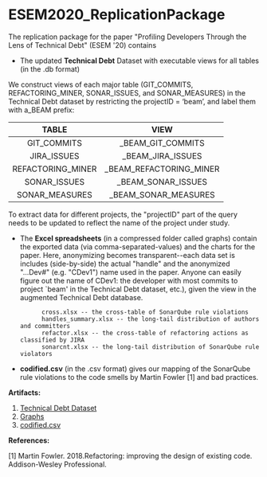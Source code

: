 # ESEM2020_ReplicationPackage

The replication package for the paper "Profiling Developers Through the Lens of Technical Debt" (ESEM '20) contains

- The updated **Technical Debt** Dataset with executable views for all tables (in the .db format)

We construct views of each major table (GIT_COMMITS, REFACTORING_MINER, SONAR_ISSUES, and SONAR_MEASURES) in the Technical Debt dataset by restricting the projectID = ‘beam’, and label them with a_BEAM prefix:


|       TABLE       |           VIEW          |
|:-----------------:|:-----------------------:|
|    GIT_COMMITS    |    _BEAM_GIT_COMMITS    |
|    JIRA_ISSUES    |    _BEAM_JIRA_ISSUES    |
| REFACTORING_MINER | _BEAM_REFACTORING_MINER |
|    SONAR_ISSUES   |    _BEAM_SONAR_ISSUES   |
|   SONAR_MEASURES  |   _BEAM_SONAR_MEASURES  |


To extract data for different projects, the "projectID" part of the query needs to be updated to reflect the name of the project under study.


- The **Excel spreadsheets** (in a compressed folder called graphs) contain the exported data (via comma-separated-values) and the charts for the paper.  Here, anonymizing becomes transparent--each data set is includes (side-by-side) the actual "handle" and the anonymized "...Dev#" (e.g. "CDev1") name used in the paper.  Anyone can easily figure out the name of CDev1: the developer with most commits to project `beam' in the Technical Debt dataset, etc.), given the view in the augmented Technical Debt database.

            cross.xlsx -- the cross-table of SonarQube rule violations
            handles_summary.xlsx -- the long-tail distribution of authors and committers
            refactor.xlsx -- the cross-table of refactoring actions as classified by JIRA
            sonarcnt.xlsx -- the long-tail distribution of SonarQube rule violators



- **codified.csv** (in the .csv format) gives our mapping of the SonarQube rule violations to the code smells by Martin Fowler [1] and bad practices.



**Artifacts:**
1. [Technical Debt Dataset](https://github.com/tdresearchgroup/ESEM2020_ReplicationPackage/releases/tag/1.0)
2. [Graphs](https://github.com/tdresearchgroup/ESEM2020_ReplicationPackage/blob/master/Graphs.rar)
3. [codified.csv](https://github.com/tdresearchgroup/ESEM2020_ReplicationPackage/blob/master/codified.csv)



**References:**

[1] Martin Fowler. 2018.Refactoring: improving the design of existing code. Addison-Wesley Professional.
